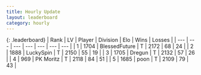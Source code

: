 ```yaml
---
title: Hourly Update
layout: leaderboard
category: hourly
---
```


{: .leaderboard}
| Rank | LV | Player | Division | Elo | Wins | Losses |
| --- | --- | --- | --- | --- | --- | --- |
| <span data-change="0">1</span> | 1704 | <span title="ID: 692745">BlessedFuture</span> | T | <span data-change="0">2172</span> | <span data-change="0">68</span> | <span data-change="0">24</span> |
| <span data-change="0">2</span> | 1888 | <span title="ID: 498412">LuckySpin</span> | T | <span data-change="0">2150</span> | <span data-change="0">55</span> | <span data-change="0">19</span> |
| <span data-change="0">3</span> | 1705 | <span title="ID: 337810">Dregun</span> | T | <span data-change="0">2132</span> | <span data-change="0">57</span> | <span data-change="0">26</span> |
| <span data-change="0">4</span> | 969 | <span title="ID: 427478">PK Moritz</span> | T | <span data-change="2">2118</span> | <span data-change="3">84</span> | <span data-change="1">51</span> |
| <span data-change="0">5</span> | 1685 | <span title="ID: 540690">poon</span> | T | <span data-change="0">2109</span> | <span data-change="0">79</span> | <span data-change="0">43</span> |